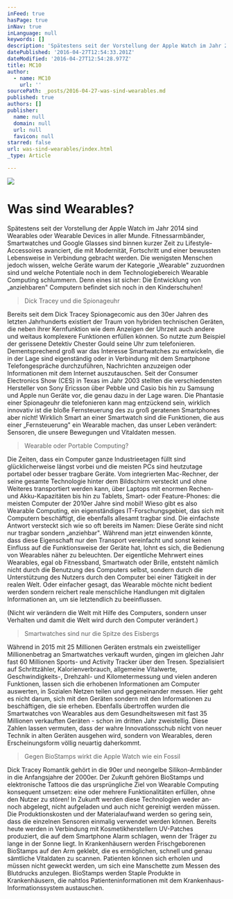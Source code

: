 ```yaml
---
inFeed: true
hasPage: true
inNav: true
inLanguage: null
keywords: []
description: 'Spätestens seit der Vorstellung der Apple Watch im Jahr 2014 sind Wearables oder Wearable Devices in aller Munde. Fitnessarmbänder, Smartwatches und Google Glasses sind binnen kurzer Zeit zu Lifestyle-Accessoires avanciert, die mit Modernität, Fortschritt und einer bewussten Lebensweise in Verbindung gebracht werden. Die wenigsten Menschen jedoch wissen, welche Geräte warum der Kategorie „Wearable“ zuzuordnen sind und welche Potentiale noch in dem Technologiebereich Wearable Computing schlummern. Denn eines ist sicher: Die Entwicklung von „anziehbaren“ Computern befindet sich noch in den Kinderschuhen!'
datePublished: '2016-04-27T12:54:33.201Z'
dateModified: '2016-04-27T12:54:28.977Z'
title: MC10
author:
  - name: MC10
    url: ''
sourcePath: _posts/2016-04-27-was-sind-wearables.md
published: true
authors: []
publisher:
  name: null
  domain: null
  url: null
  favicon: null
starred: false
url: was-sind-wearables/index.html
_type: Article

---
```

![](https://s3-us-west-2.amazonaws.com/the-grid-img/p/a37b579eeb87b8a48d27f5cd3b4b879879fdfa12.jpg)

# Was sind Wearables?

Spätestens seit der Vorstellung der Apple Watch im Jahr 2014 sind Wearables oder Wearable Devices in aller Munde. Fitnessarmbänder, Smartwatches und Google Glasses sind binnen kurzer Zeit zu Lifestyle-Accessoires avanciert, die mit Modernität, Fortschritt und einer bewussten Lebensweise in Verbindung gebracht werden. Die wenigsten Menschen jedoch wissen, welche Geräte warum der Kategorie „Wearable" zuzuordnen sind und welche Potentiale noch in dem Technologiebereich Wearable Computing schlummern. Denn eines ist sicher: Die Entwicklung von „anziehbaren" Computern befindet sich noch in den Kinderschuhen!

> Dick Tracey und die Spionageuhr

Bereits seit dem Dick Tracey Spionagecomic aus den 30er Jahren des letzten Jahrhunderts existiert der Traum von hybriden technischen Geräten, die neben ihrer Kernfunktion wie dem Anzeigen der Uhrzeit auch andere und weitaus komplexere Funktionen erfüllen können. So nutzte zum Beispiel der gerissene Detektiv Chester Gould seine Uhr zum telefonieren. Dementsprechend groß war das Interesse Smartwatches zu entwickeln, die in der Lage sind eigenständig oder in Verbindung mit dem Smartphone Telefongespräche durchzuführen, Nachrichten anzuzeigen oder Informationen mit dem Internet auszutauschen. Seit der Consumer Electronics Show (CES) in Texas im Jahr 2003 stellten die verschiedensten Hersteller von Sony Ericsson über Pebble und Casio bis hin zu Samsung und Apple nun Geräte vor, die genau dazu in der Lage waren. Die Phantasie einer Spionageuhr die telefonieren kann mag entzückend sein, wirklich innovativ ist die bloße Fernsteuerung des zu groß geratenen Smartphones aber nicht! Wirklich Smart an einer Smartwatch sind die Funktionen, die aus einer „Fernsteuerung" ein Wearable machen, das unser Leben verändert: Sensoren, die unsere Bewegungen und Vitaldaten messen. 
> 
> Wearable oder Portable Computing? 

Die Zeiten, dass ein Computer ganze Industrieetagen füllt sind glücklicherweise längst vorbei und die meisten PCs sind heutzutage portabel oder besser tragbare Geräte. Vom integrierten Mac-Rechner, der seine gesamte Technologie hinter dem Bildschirm versteckt und ohne Weiteres transportiert werden kann, über Laptops mit enormen Rechen- und Akku-Kapazitäten bis hin zu Tablets, Smart- oder Feature-Phones: die meisten Computer der 2010er Jahre sind mobil! Wieso gibt es also Wearable Computing, ein eigenständiges IT-Forschungsgebiet, das sich mit Computern beschäftigt, die ebenfalls allesamt tragbar sind. Die einfachste Antwort versteckt sich wie so oft bereits im Namen: Diese Geräte sind nicht nur tragbar sondern „anziehbar". Während man jetzt einwenden könnte, dass diese Eigenschaft nur den Transport vereinfacht und sonst keinen Einfluss auf die Funktionsweise der Geräte hat, lohnt es sich, die Bedienung von Wearables näher zu beleuchten. Der eigentliche Mehrwert eines Wearables, egal ob Fitnessband, Smartwatch oder Brille, entsteht nämlich nicht durch die Benutzung des Computers selbst, sondern durch die Unterstützung des Nutzers durch den Computer bei einer Tätigkeit in der realen Welt. Oder einfacher gesagt, das Wearable möchte nicht bedient werden sondern reichert reale menschliche Handlungen mit digitalen Informationen an, um sie letztendlich zu beeinflussen. 

(Nicht wir verändern die Welt mit Hilfe des Computers, sondern unser Verhalten und damit die Welt wird durch den Computer verändert.)

> Smartwatches sind nur die Spitze des Eisbergs

Während in 2015 mit 25 Millionen Geräten erstmals ein zweistelliger Millionenbetrag an Smartwatches verkauft wurden, gingen im gleichen Jahr fast 60 Millionen Sports- und Activity Tracker über den Tresen. Spezialisiert auf Schrittzähler, Kalorienverbrauch, allgemeine Vitalwerte, Geschwindigkeits-, Drehzahl- und Kilometermessung und vielen anderen Funktionen, lassen sich die erhobenen Informationen am Computer auswerten, in Sozialen Netzen teilen und gegeneinander messen. Hier geht es nicht darum, sich mit den Geräten sondern mit den Informationen zu beschäftigen, die sie erheben. Ebenfalls übertroffen wurden die Smartwatches von Wearables aus dem Gesundheitswesen mit fast 35 Millionen verkauften Geräten - schon im dritten Jahr zweistellig. Diese Zahlen lassen vermuten, dass der wahre Innovationsschub nicht von neuer Technik in alten Geräten ausgehen wird, sondern von Wearables, deren Erscheinungsform völlig neuartig daherkommt.

> Gegen BioStamps wirkt die Apple Watch wie ein Fossil

Dick Tracey Romantik gehört in die 90er und neongelbe Silikon-Armbänder in die Anfangsjahre der 2000er. Der Zukunft gehören BioStamps und elektronische Tattoos die das ursprüngliche Ziel von Wearable Computing konsequent umsetzen: eine oder mehrere Funktionalitäten erfüllen, ohne den Nutzer zu stören! In Zukunft werden diese Technologien weder an- noch abgelegt, nicht aufgeladen und auch nicht gereinigt werden müssen. Die Produktionskosten und der Materialaufwand werden so gering sein, dass die einzelnen Sensoren einmalig verwendet werden können. Bereits heute werden in Verbindung mit Kosmetikherstellern UV-Patches produziert, die auf dem Smartphone Alarm schlagen, wenn der Träger zu lange in der Sonne liegt. In Krankenhäusern werden Frischgeborenen BioStamps auf den Arm geklebt, die es ermöglichen, schnell und genau sämtliche Vitaldaten zu scannen. Patienten können sich erholen und müssen nicht geweckt werden, um sich eine Manschette zum Messen des Blutdrucks anzulegen. BioStamps werden Staple Produkte in Krankenhäusern, die nahtlos Patienteninformationen mit dem Krankenhaus-Informationssystem austauschen.